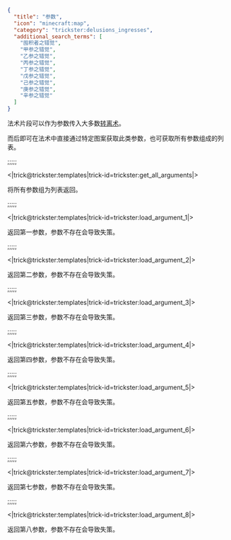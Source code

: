 ```json
{
  "title": "参数",
  "icon": "minecraft:map",
  "category": "trickster:delusions_ingresses",
  "additional_search_terms": [
    "囤积者之错觉",
    "甲参之错觉",
    "乙参之错觉",
    "丙参之错觉",
    "丁参之错觉",
    "戊参之错觉",
    "己参之错觉",
    "庚参之错觉",
    "辛参之错觉"
  ]
}
```

法术片段可以作为参数传入大多数[转离术](^trickster:tricks/functions)。


而后即可在法术中直接通过特定图案获取此类参数，也可获取所有参数组成的列表。

;;;;;

<|trick@trickster:templates|trick-id=trickster:get_all_arguments|>

将所有参数组为列表返回。

;;;;;

<|trick@trickster:templates|trick-id=trickster:load_argument_1|>

返回第一参数，参数不存在会导致失策。

;;;;;

<|trick@trickster:templates|trick-id=trickster:load_argument_2|>

返回第二参数，参数不存在会导致失策。

;;;;;

<|trick@trickster:templates|trick-id=trickster:load_argument_3|>

返回第三参数，参数不存在会导致失策。

;;;;;

<|trick@trickster:templates|trick-id=trickster:load_argument_4|>

返回第四参数，参数不存在会导致失策。

;;;;;

<|trick@trickster:templates|trick-id=trickster:load_argument_5|>

返回第五参数，参数不存在会导致失策。

;;;;;

<|trick@trickster:templates|trick-id=trickster:load_argument_6|>

返回第六参数，参数不存在会导致失策。

;;;;;

<|trick@trickster:templates|trick-id=trickster:load_argument_7|>

返回第七参数，参数不存在会导致失策。

;;;;;

<|trick@trickster:templates|trick-id=trickster:load_argument_8|>

返回第八参数，参数不存在会导致失策。
